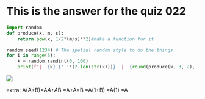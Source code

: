# This is the answer for the quiz 022

```.py
import random
def produce(x, m, s):
    return pow(x, 1/2*(m/s)**2)#make a function for it

random.seed(1234) # The spetial random style to do the things.
for i in range(5):
    k = random.randint(0, 100)
    print(f"|  {k} {' '*(2-len(str(k)))}  |  {round(produce(k, 3, 2), 2)} {' '*(6-len(str(round(produce(k, 3, 2), 2))))} |")#formatting
```

![](https://github.com/yutaro741/unit2_repo/blob/main/pictures/%E3%82%B9%E3%82%AF%E3%83%AA%E3%83%BC%E3%83%B3%E3%82%B7%E3%83%A7%E3%83%83%E3%83%88%202022-11-08%209.45.27.png)


extra:
A(A+B)=A*A+A*B
=A+A*B
=A(1+B)
=A(1)
=A
